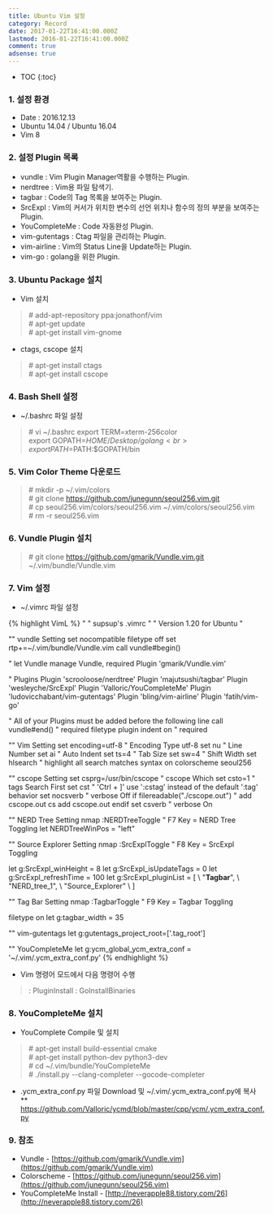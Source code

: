 ```yaml
---
title: Ubuntu Vim 설정
category: Record
date: 2017-01-22T16:41:00.000Z
lastmod: 2016-01-22T16:41:00.000Z
comment: true
adsense: true
---
```


* TOC
{:toc}

### 1. 설정 환경

* Date : 2016.12.13
* Ubuntu 14.04 / Ubuntu 16.04
* Vim 8

### 2. 설정 Plugin 목록

* vundle : Vim Plugin Manager역활을 수행하는 Plugin.
* nerdtree : Vim용 파일 탐색기.
* tagbar : Code의 Tag 목록을 보여주는 Plugin.
* SrcExpl : Vim의 커서가 위치한 변수의 선언 위치나 함수의 정의 부분을 보여주는 Plugin.
* YouCompleteMe : Code 자동완성 Plugin.
* vim-gutentags : Ctag 파일을 관리하는 Plugin.
* vim-airline : Vim의 Status Line을 Update하는 Plugin.
* vim-go : golang을 위한 Plugin.

### 3. Ubuntu Package 설치

* Vim 설치

> \# add-apt-repository ppa:jonathonf/vim <br>
> \# apt-get update <br>
> \# apt-get install vim-gnome

* ctags, cscope 설치
> \# apt-get install ctags <br>
> \# apt-get install cscope

### 4. Bash Shell 설정

* ~/.bashrc 파일 설정

> \# vi ~/.bashrc
> export TERM=xterm-256color <br>
> export GOPATH=$HOME/Desktop/golang <br>
> export PATH=$PATH:$GOPATH/bin

### 5. Vim Color Theme 다운로드

> \# mkdir -p ~/.vim/colors  <br>
> \# git clone https://github.com/junegunn/seoul256.vim.git <br>
> \# cp seoul256.vim/colors/seoul256.vim ~/.vim/colors/seoul256.vim <br>
> \# rm -r seoul256.vim

### 6. Vundle Plugin 설치

> \# git clone https://github.com/gmarik/Vundle.vim.git ~/.vim/bundle/Vundle.vim

### 7. Vim 설정

* ~/.vimrc 파일 설정

{% highlight VimL %}
"
" supsup's .vimrc
"
" Version 1.20 for Ubuntu
"
 
"" vundle Setting
set nocompatible
filetype off
set rtp+=~/.vim/bundle/Vundle.vim
call vundle#begin()
 
" let Vundle manage Vundle, required
Plugin 'gmarik/Vundle.vim'
 
" Plugins
Plugin 'scrooloose/nerdtree'
Plugin 'majutsushi/tagbar'
Plugin 'wesleyche/SrcExpl'
Plugin 'Valloric/YouCompleteMe'
Plugin 'ludovicchabant/vim-gutentags'
Plugin 'bling/vim-airline'
Plugin 'fatih/vim-go'
 
" All of your Plugins must be added before the following line
call vundle#end()            			" required
filetype plugin indent on    			" required
 
"" Vim Setting
set encoding=utf-8                      " Encoding Type utf-8
set nu                                  " Line Number
set ai                                  " Auto Indent
set ts=4                                " Tab Size
set sw=4                                " Shift Width
set hlsearch							" highlight all search matches
syntax on
colorscheme seoul256
 
"" cscope Setting
set csprg=/usr/bin/cscope               " cscope Which
set csto=1                              " tags Search First 
set cst                                 " 'Ctrl + ]' use ':cstag' instead of the default ':tag' behavior
set nocsverb                            " verbose Off
if filereadable("./cscope.out")         " add cscope.out
    cs add cscope.out
endif
set csverb                              " verbose On
 
"" NERD Tree Setting
nmap <F7> :NERDTreeToggle<CR>           " F7 Key = NERD Tree Toggling
let NERDTreeWinPos = "left"
 
"" Source Explorer Setting
nmap <F8> :SrcExplToggle<CR>			" F8 Key = SrcExpl Toggling
 
let g:SrcExpl_winHeight = 8
let g:SrcExpl_isUpdateTags = 0
let g:SrcExpl_refreshTime = 100
let g:SrcExpl_pluginList = [
        \ "__Tagbar__",
        \ "NERD_tree_1",
        \ "Source_Explorer"
        \ ]
 
"" Tag Bar Setting
nmap <F9> :TagbarToggle<CR>				" F9 Key = Tagbar Toggling
 
filetype on
let g:tagbar_width = 35
 
"" vim-gutentags
let g:gutentags_project_root=['.tag_root']
 
"" YouCompleteMe
let g:ycm_global_ycm_extra_conf = '~/.vim/.ycm_extra_conf.py'
{% endhighlight %}

* Vim 명령어 모드에서 다음 명령어 수행

> : PluginInstall
> : GoInstallBinaries

### 8. YouCompleteMe 설치

* YouComplete Compile 및 설치

> \# apt-get install build-essential cmake <br>
> \# apt-get install python-dev python3-dev <br>
> \# cd ~/.vim/bundle/YouCompleteMe <br>
> \# ./install.py --clang-completer --gocode-completer <br>

* .ycm_extra_conf.py 파일 Download 및 ~/.vim/.ycm_extra_conf.py에 복사
** https://github.com/Valloric/ycmd/blob/master/cpp/ycm/.ycm_extra_conf.py

### 9. 참조
* Vundle - [https://github.com/gmarik/Vundle.vim](https://github.com/gmarik/Vundle.vim)
* Colorscheme - [https://github.com/junegunn/seoul256.vim](https://github.com/junegunn/seoul256.vim)
* YouCompleteMe Install - [http://neverapple88.tistory.com/26](http://neverapple88.tistory.com/26)



